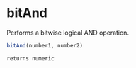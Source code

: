 # bitAnd

Performs a bitwise logical AND operation.

```javascript
bitAnd(number1, number2)
```

```javascript
returns numeric
```
